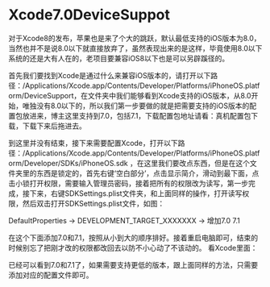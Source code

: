 # Xcode7.0DeviceSuppot


对于Xcode8的发布，苹果也是来了个大的跳跃，默认最低支持的iOS版本为8.0，当然也并不是说8.0以下就直接放弃了，虽然表现出来的是这样，毕竟使用8.0以下系统的还是大有人在的，老项目要兼容iOS8以下也是可以另辟蹊径的。

首先我们要找到Xcode是通过什么来兼容iOS版本的，请打开以下路径：/Applications/Xcode.app/Contents/Developer/Platforms/iPhoneOS.platform/DeviceSupport，在文件夹中我们能够看到Xcode支持的iOS版本，从8.0开始，唯独没有8.0以下的，所以我们第一步要做的就是把需要支持的iOS版本的配置包放进来，博主这里支持到7.0，包括7.1，下载配置包地址请看：真机配置包下载，下载下来后拖进去。

到这里并没有结束，接下来需要配置Xcode，打开以下路径：/Applications/Xcode.app/Contents/Developer/Platforms/iPhoneOS.platform/Developer/SDKs/iPhoneOS.sdk 
，在这里我们要改点东西，但是在这个文件夹里的东西是锁定的，首先右键‘空白部分’，点击显示简介，滑动到最下面，点击小锁打开权限，需要输入管理员密码，接着把所有的权限改为读写，第一步完成，接下来，右键SDKSettings.plist文件夹，和上面同样的操作，打开读写权限，然后双击打开SDKSettings.plist文件，如图： 

DefaultProperties -> DEVELOPMENT_TARGET_XXXXXXX -> 增加7.0 7.1

在这个下面添加7.0和7.1，按照从小到大的顺序排好。接着重启电脑即可，结束的时候别忘了把刚才改的权限都改回去以防不小心动了不该动的。 
看Xcode里面： 

已经可以看到7.0和7.1了，如果需要支持更低的版本，跟上面同样的方法，只需要添加对应的配置文件即可。
